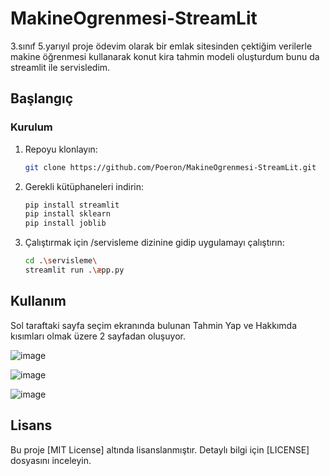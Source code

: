 # MakineOgrenmesi-StreamLit

3.sınıf 5.yarıyıl proje ödevim olarak bir emlak sitesinden çektiğim verilerle makine öğrenmesi kullanarak konut kira tahmin modeli oluşturdum bunu da streamlit ile servisledim.
## Başlangıç



### Kurulum

1. Repoyu klonlayın:

   ```bash
   git clone https://github.com/Poeron/MakineOgrenmesi-StreamLit.git
   ```

2. Gerekli kütüphaneleri indirin:
    ```bash
    pip install streamlit
    pip install sklearn
    pip install joblib
    ```
3. Çalıştırmak için /servisleme dizinine gidip uygulamayı çalıştırın:
    ```bash
    cd .\servisleme\
    streamlit run .\æpp.py
    ```
## Kullanım

Sol taraftaki sayfa seçim ekranında bulunan Tahmin Yap ve Hakkımda kısımları olmak üzere 2 sayfadan oluşuyor.

![image](https://github.com/Poeron/MakineOgrenmesi-StreamLit/assets/94721967/cd4312bd-18a7-4452-8377-f1cae3b82857)

![image](https://github.com/Poeron/MakineOgrenmesi-StreamLit/assets/94721967/5a46e86d-cfc7-4b6e-ad38-de13fe58fed1)

![image](https://github.com/Poeron/MakineOgrenmesi-StreamLit/assets/94721967/80ce2425-3a76-47a3-9b80-2b53b543e574)


## Lisans

Bu proje [MIT License] altında lisanslanmıştır. Detaylı bilgi için [LICENSE] dosyasını inceleyin.
